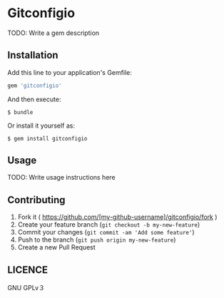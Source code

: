 # Gitconfigio

TODO: Write a gem description

## Installation

Add this line to your application's Gemfile:

```ruby
gem 'gitconfigio'
```

And then execute:

    $ bundle

Or install it yourself as:

    $ gem install gitconfigio

## Usage

TODO: Write usage instructions here

## Contributing

1. Fork it ( https://github.com/[my-github-username]/gitconfigio/fork )
2. Create your feature branch (`git checkout -b my-new-feature`)
3. Commit your changes (`git commit -am 'Add some feature'`)
4. Push to the branch (`git push origin my-new-feature`)
5. Create a new Pull Request

## LICENCE
GNU GPLv３

